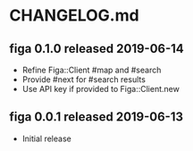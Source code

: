 
# CHANGELOG.md


## figa 0.1.0  released 2019-06-14

* Refine Figa::Client #map and #search
* Provide #next for #search results
* Use API key if provided to Figa::Client.new


## figa 0.0.1  released 2019-06-13

* Initial release

